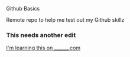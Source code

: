 Github Basics

Remote repo to help me test out my Github skillz

### This needs another edit

[I'm learning this on ______.com](http://www.lynda.com)

